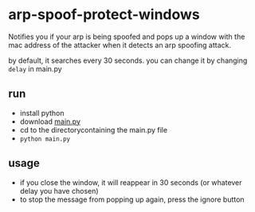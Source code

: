 # arp-spoof-protect-windows
Notifies you if your arp is being spoofed and pops up a window with the mac address of the attacker when it detects an arp spoofing attack.

by default, it searches every 30 seconds. you can change it by changing ```delay``` in main.py

## run
- install python
- download [main.py](main.py)
- cd to the directorycontaining the main.py file
- ```python main.py```
  
## usage
* if you close the window, it will reappear in 30 seconds (or whatever delay you have chosen)
* to stop the message from popping up again, press the ignore button
